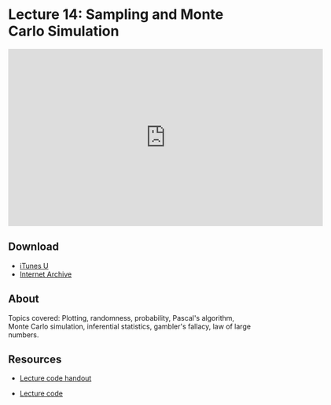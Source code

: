 # Lecture 14: Sampling and Monte Carlo Simulation

<iframe width="640" height="360" src="http://www.youtube.com/embed/ddtobc-AOK4?feature=player_detailpage" frameborder="0" allowfullscreen></iframe>

## Download

- [iTunes U](http://itunes.apple.com/us/itunes-u/lecture-14-sampling-monte/id499270153?i=110101047)
- [Internet Archive](http://www.archive.org/download/MIT6.00SCS11/MIT6_00SCS11_lec14_300k.mp4)

## About

Topics covered: Plotting, randomness, probability, Pascal's algorithm, Monte Carlo simulation, inferential statistics, gambler's fallacy, law of large numbers.



## Resources

- [Lecture code handout](http://ocw.mit.edu/courses/electrical-engineering-and-computer-science/6-00sc-introduction-to-computer-science-and-programming-spring-2011/unit-2/lecture-14-sampling-and-monte-carlo-simulation/MIT6_00SCS11_lec14.pdf)

- [Lecture code](http://ocw.mit.edu/courses/electrical-engineering-and-computer-science/6-00sc-introduction-to-computer-science-and-programming-spring-2011/unit-2/lecture-14-sampling-and-monte-carlo-simulation/lec14.py)



